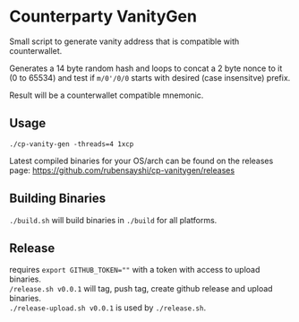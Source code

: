 # Counterparty VanityGen
Small script to generate vanity address that is compatible with counterwallet.

Generates a 14 byte random hash and loops to concat a 2 byte nonce to it (0 to 65534)
and test if `m/0'/0/0` starts with desired (case insensitve) prefix.

Result will be a counterwallet compatible mnemonic.

## Usage
`./cp-vanity-gen -threads=4 1xcp`

Latest compiled binaries for your OS/arch can be found on the releases page: https://github.com/rubensayshi/cp-vanitygen/releases

## Building Binaries
`./build.sh` will build binaries in `./build` for all platforms.

## Release
requires `export GITHUB_TOKEN=""` with a token with access to upload binaries.  
`/release.sh v0.0.1` will tag, push tag, create github release and upload binaries.  
`./release-upload.sh v0.0.1` is used by `./release.sh`.  
